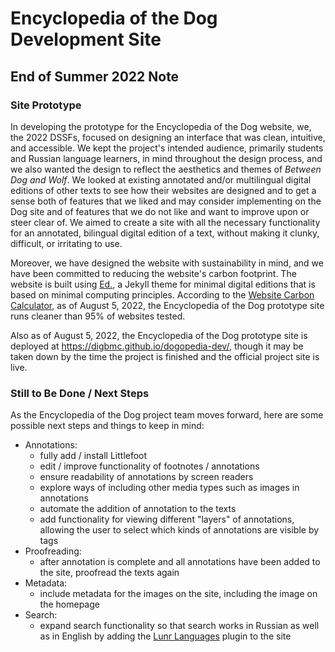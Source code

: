 # Encyclopedia of the Dog Development Site

## End of Summer 2022 Note

### Site Prototype

In developing the prototype for the Encyclopedia of the Dog website, we, the 2022 DSSFs, focused on designing an interface that was clean, intuitive, and accessible. We kept the project's intended audience, primarily students and Russian language learners, in mind throughout the design process, and we also wanted the design to reflect the aesthetics and themes of *Between Dog and Wolf*. We looked at existing annotated and/or multilingual digital editions of other texts to see how their websites are designed and to get a sense both of features that we liked and may consider implementing on the Dog site and of features that we do not like and want to improve upon or steer clear of. We aimed to create a site with all the necessary functionality for an annotated, bilingual digital edition of a text, without making it clunky, difficult, or irritating to use.

Moreover, we have designed the website with sustainability in mind, and we have been committed to reducing the website's carbon footprint. The website is built using [Ed.](https://minicomp.github.io/ed/), a Jekyll theme for minimal digital editions that is based on minimal computing principles. According to the [Website Carbon Calculator](https://www.websitecarbon.com), as of August 5, 2022, the Encyclopedia of the Dog prototype site runs cleaner than 95% of websites tested.

Also as of August 5, 2022, the Encyclopedia of the Dog prototype site is deployed at https://digbmc.github.io/dogopedia-dev/, though it may be taken down by the time the project is finished and the official project site is live.

### Still to Be Done / Next Steps

As the Encyclopedia of the Dog project team moves forward, here are some possible next steps and things to keep in mind:

- Annotations:
    - fully add / install Littlefoot 
    - edit / improve functionality of footnotes / annotations
    - ensure readability of annotations by screen readers
    - explore ways of including other media types such as images in annotations
    - automate the addition of annotation to the texts
    - add functionality for viewing different "layers" of annotations, allowing the user to select which kinds of annotations are visible by tags
- Proofreading:
    - after annotation is complete and all annotations have been added to the site, proofread the texts again
- Metadata:
    - include metadata for the images on the site, including the image on the homepage
- Search:
    - expand search functionality so that search works in Russian as well as in English by adding the [Lunr Languages](https://github.com/MihaiValentin/lunr-languages) plugin to the site
